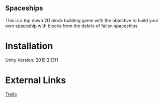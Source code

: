 ## Spaceships

This is a top down 2D block building game with the objective to build your own spaceship with blocks from the debris of fallen spaceships

# Installation

Unity Version: 2019.3.13f1

# External Links

[Trello](https://trello.com/b/hJYVnDVR/ship-scrapper/)
